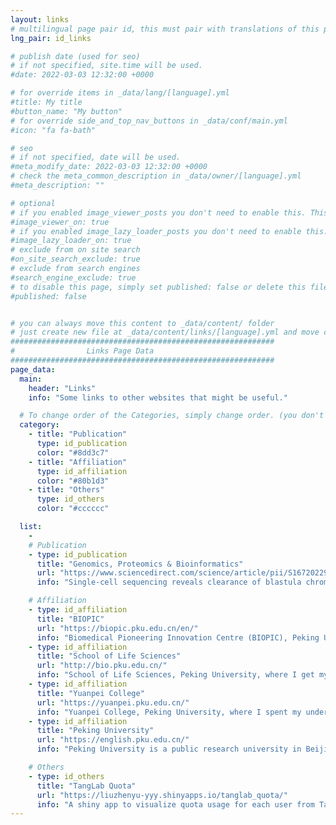 ```yaml
---
layout: links
# multilingual page pair id, this must pair with translations of this page. (This name must be unique)
lng_pair: id_links

# publish date (used for seo)
# if not specified, site.time will be used.
#date: 2022-03-03 12:32:00 +0000

# for override items in _data/lang/[language].yml
#title: My title
#button_name: "My button"
# for override side_and_top_nav_buttons in _data/conf/main.yml
#icon: "fa fa-bath"

# seo
# if not specified, date will be used.
#meta_modify_date: 2022-03-03 12:32:00 +0000
# check the meta_common_description in _data/owner/[language].yml
#meta_description: ""

# optional
# if you enabled image_viewer_posts you don't need to enable this. This is only if image_viewer_posts = false
#image_viewer_on: true
# if you enabled image_lazy_loader_posts you don't need to enable this. This is only if image_lazy_loader_posts = false
#image_lazy_loader_on: true
# exclude from on site search
#on_site_search_exclude: true
# exclude from search engines
#search_engine_exclude: true
# to disable this page, simply set published: false or delete this file
#published: false


# you can always move this content to _data/content/ folder
# just create new file at _data/content/links/[language].yml and move content below.
###########################################################
#                Links Page Data
###########################################################
page_data:
  main:
    header: "Links"
    info: "Some links to other websites that might be useful."

  # To change order of the Categories, simply change order. (you don't need to change list order.)
  category:
    - title: "Publication"
      type: id_publication
      color: "#8dd3c7"
    - title: "Affiliation"
      type: id_affiliation
      color: "#80b1d3"
    - title: "Others"
      type: id_others
      color: "#cccccc"

  list:
    -
    # Publication
    - type: id_publication
      title: "Genomics, Proteomics & Bioinformatics"
      url: "https://www.sciencedirect.com/science/article/pii/S1672022922000882"
      info: "Single-cell sequencing reveals clearance of blastula chromosomal mosaicism in In Vitro fertilization babies."

    # Affiliation
    - type: id_affiliation
      title: "BIOPIC"
      url: "https://biopic.pku.edu.cn/en/"
      info: "Biomedical Pioneering Innovation Centre (BIOPIC), Peking University, where our laboratory is located."
    - type: id_affiliation
      title: "School of Life Sciences"
      url: "http://bio.pku.edu.cn/"
      info: "School of Life Sciences, Peking University, where I get my Ph.D. training."
    - type: id_affiliation
      title: "Yuanpei College"
      url: "https://yuanpei.pku.edu.cn/"
      info: "Yuanpei College, Peking University, where I spent my undergraduate career."
    - type: id_affiliation
      title: "Peking University"
      url: "https://english.pku.edu.cn/"
      info: "Peking University is a public research university in Beijing, China. The university is funded by the Ministry of Education."

    # Others
    - type: id_others
      title: "TangLab Quota"
      url: "https://liuzhenyu-yyy.shinyapps.io/tanglab_quota/"
      info: "A shiny app to visualize quota usage for each user from Tang Lab on PKUHPC."
---
```

